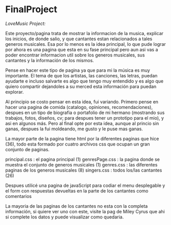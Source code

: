 # FinalProject

_LoveMusic Project:_

Este proyecto/pagina trata  de mostrar la informacion de la musica, explicar los inicios, de donde salio, y que cantantes estan relacionados a tales generos musicales.
Esa por lo menos es la idea principal, lo que pude lograr por ahora es una pagina que esta en su fase principal pero aun asi vas a poder encontrar informacion util sobre
los generos musicales, sus cantantes y la información de los mismos.

Pense en hacer este tipo de pagina ya que para mi la música es muy importante. El tema de que los artistas, las canciones, las letras, puedan ayudarte e incluso salvarte
 es algo que tengo muy entendido y es algo que quiero compartir dejandoles a su merced esta información para puedan explorar.

Al principio se costo pensar en esta idea, fui variando. Primero pense en hacer una pagina de comida (catalogo, opiniones, recomendaciones), despues en un tipo de biografia
o portafolio de mi hermano (mostrando sus trabajos, fotos, diseños, cv; para despues tener un prototipo para el mio), y asi en algunos más. Pero al final opte por esta idea,
aunque al princio sin ganas, despues la fui moldeando, me gusto y le puse mas ganas.



La mayor parte de la pagina tiene html por la diferentes paginas que hice (36), todo esta formado por cuatro archivos css que ocupan un gran conjunto de paginas.

principal.css   :   el pagina principal (1)
genresPage.css  :   la pagina donde se muestra el conjunto de generos musicales (1)
genres.css      :   las diferentes paginas de los generos musicales (8)
singers.css     :   todos los/las cantantes (26)

Despues utilicé una pagina de javaScript para codiar el menu desplegable y el form con respuestas devueltas en la parte de los cantantes como comentarios

La mayoria de las paginas de los cantantes no esta con la completa información, si quiere ver uno con este, visite la pag de Miley Cyrus que ahi si complete los datos y puede visualizar como quedaria.     
